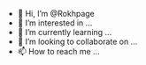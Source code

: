 - 👋 Hi, I’m @Rokhpage
- 👀 I’m interested in ...
- 🌱 I’m currently learning ...
- 💞️ I’m looking to collaborate on ...
- 📫 How to reach me ...

<!---
Rokhpage/Rokhpage is a ✨ special ✨ repository because its `README.md` (this file) appears on your GitHub profile.
You can click the Preview link to take a look at your changes.
--->
